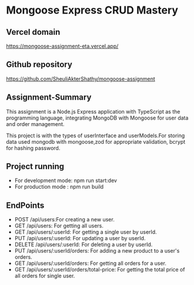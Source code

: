 # Mongoose Express CRUD Mastery

## Vercel domain
https://mongoose-assignment-eta.vercel.app/

## Github repository
https://github.com/SheuliAkterShathy/mongoose-assignment

## Assignment-Summary
This assignment is a Node.js Express application with TypeScript as the programming language, integrating MongoDB with Mongoose for user data and order management.

This project is with the types of userInterface and userModels.For storing data used mongodb with mongoose,zod for appropriate validation, bcrypt for hashing password.

## Project running
* For development mode: npm run start:dev
* For production mode : npm run build

## EndPoints
* POST /api/users:For creating a new user.
* GET /api/users: For getting all users.
* GET /api/users/:userId: For getting a single user by userId.
* PUT /api/users/:userId: For updating a user by userId.
* DELETE /api/users/:userId: For deleting a user by userId.
* PUT /api/users/:userId/orders: For adding a new product to a user's orders.
* GET /api/users/:userId/orders: For getting all orders for a user.
* GET /api/users/:userId/orders/total-price: For getting the total price of all  orders for single user.
 